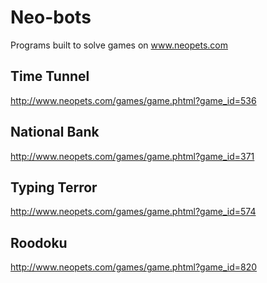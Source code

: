 Neo-bots
========

Programs built to solve games on www.neopets.com

Time Tunnel
-----------

http://www.neopets.com/games/game.phtml?game_id=536

National Bank
-------------

http://www.neopets.com/games/game.phtml?game_id=371

Typing Terror
-------------

http://www.neopets.com/games/game.phtml?game_id=574

Roodoku
-------

http://www.neopets.com/games/game.phtml?game_id=820

